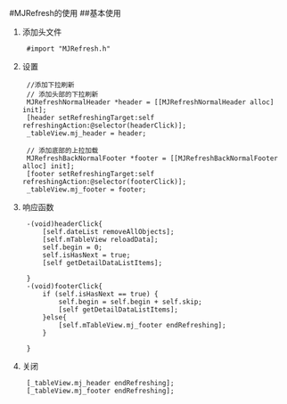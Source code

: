 #MJRefresh的使用
##基本使用
1. 添加头文件

		#import "MJRefresh.h"
2. 设置

		//添加下拉刷新
	    // 添加头部的下拉刷新
	    MJRefreshNormalHeader *header = [[MJRefreshNormalHeader alloc] init];
	    [header setRefreshingTarget:self refreshingAction:@selector(headerClick)];
	    _tableView.mj_header = header;
	    
	    // 添加底部的上拉加载
	    MJRefreshBackNormalFooter *footer = [[MJRefreshBackNormalFooter alloc] init];
	    [footer setRefreshingTarget:self refreshingAction:@selector(footerClick)];
	    _tableView.mj_footer = footer;

3. 响应函数

		-(void)headerClick{
		    [self.dateList removeAllObjects];
		    [self.mTableView reloadData];
		    self.begin = 0;
		    self.isHasNext = true;
		    [self getDetailDataListItems];

		}
		-(void)footerClick{
		    if (self.isHasNext == true) {
		        self.begin = self.begin + self.skip;
		        [self getDetailDataListItems];
		    }else{
		        [self.mTableView.mj_footer endRefreshing];
		    }

		}
4. 关闭

		[_tableView.mj_header endRefreshing];
        [_tableView.mj_footer endRefreshing];
